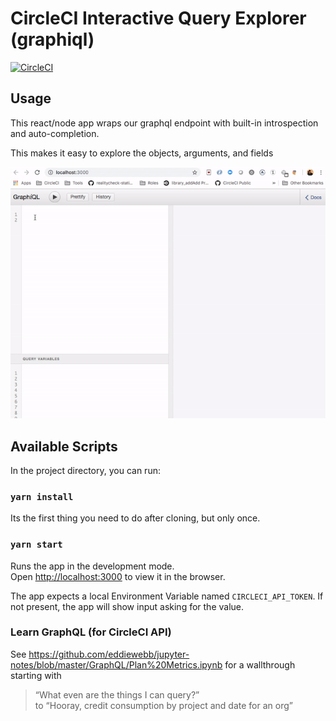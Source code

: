 # CircleCI Interactive Query Explorer (graphiql)

[![CircleCI](https://circleci.com/gh/eddiewebb/circleci-graphql-explorer/tree/master.svg?style=svg)](https://circleci.com/gh/eddiewebb/circleci-graphql-explorer/tree/master)

## Usage

This react/node app wraps our graphql endpoint with built-in introspection and auto-completion.

This makes it easy to explore the objects, arguments, and fields

![Gif showing the autocomplete querying](/assets/self.query)



## Available Scripts

In the project directory, you can run:

### `yarn install`

Its the first thing you need to do after cloning, but only once.

### `yarn start`

Runs the app in the development mode.<br>
Open [http://localhost:3000](http://localhost:3000) to view it in the browser.

The app expects a local Environment Variable named `CIRCLECI_API_TOKEN`. If not present, the app will show input asking for the value.

### Learn GraphQL (for CircleCI API)

See https://github.com/eddiewebb/jupyter-notes/blob/master/GraphQL/Plan%20Metrics.ipynb for a wallthrough starting with 

> “What even are the things I can query?”  
to 
> “Hooray, credit consumption by project and date for an org”
